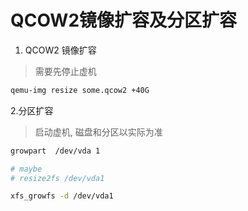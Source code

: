 # QCOW2镜像扩容及分区扩容

1. QCOW2 镜像扩容

> 需要先停止虚机

```bash
qemu-img resize some.qcow2 +40G
```

2.分区扩容

> 启动虚机, 磁盘和分区以实际为准

```bash
growpart  /dev/vda 1

# maybe
# resize2fs /dev/vda1

xfs_growfs -d /dev/vda1
```

